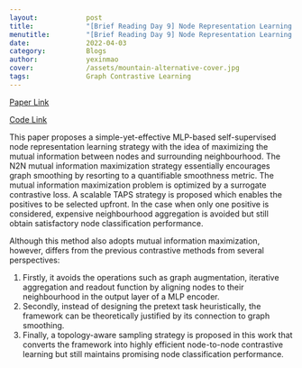 ```yaml
---
layout:            post
title:             "[Brief Reading Day 9] Node Representation Learning in Graph via Node-to-Neighbourhood Mutual Information Maximization"
menutitle:         "[Brief Reading Day 9] Node Representation Learning in Graph via Node-to-Neighbourhood Mutual Information Maximization"
date:              2022-04-03
category:          Blogs
author:            yexinmao
cover:             /assets/mountain-alternative-cover.jpg
tags:              Graph Contrastive Learning
---
```


[Paper Link](https://arxiv.org/abs/2203.12265)

[Code Link](https://github.com/dongwei156/n2n)

This paper proposes a simple-yet-effective MLP-based self-supervised node representation learning strategy with the idea of maximizing the mutual information between nodes and surrounding neighbourhood. The N2N mutual information maximization strategy essentially encourages graph smoothing by resorting to a quantifiable smoothness metric. The mutual information maximization problem is optimized by a surrogate contrastive loss. A scalable TAPS strategy is proposed which enables the positives to be selected upfront. In the case when only one positive is considered, expensive neighbourhood aggregation is avoided but still obtain satisfactory node classification performance.

Although this method also adopts mutual information maximization, however, differs from the previous contrastive methods from several perspectives:

1. Firstly, it avoids the operations such as graph augmentation, iterative aggregation and readout function by aligning nodes to their neighbourhood in the output layer of a MLP encoder. 
2. Secondly, instead of designing the pretext task heuristically, the framework can be theoretically justified by its connection to graph smoothing. 
4. Finally, a topology-aware sampling strategy is proposed in this work that converts the framework into highly efficient node-to-node contrastive learning but still maintains promising node classification performance.
